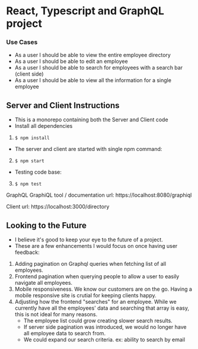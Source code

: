 # React, Typescript and GraphQL project

### Use Cases
* As a user I should be able to view the entire employee directory
* As a user I should be able to edit an employee
* As a user I should be able to search for employees with a search bar (client side)
* As a user I should be able to view all the information for a single employee


## Server and Client Instructions
* This is a monorepo containing both the Server and Client code
* Install all dependencies
1. `$ npm install`

* The server and client are started with single npm command:
2. `$ npm start`

* Testing code base:
3. `$ npm test`

GraphQL GraphiQL tool / documentation url:
https://localhost:8080/graphiql

Client url:
https://localhost:3000/directory


## Looking to the Future
* I believe it's good to keep your eye to the future of a project.
* These are a few enhancements I would focus on once having user feedback:
1. Adding pagination on Graphql queries when fetching list of all employees.
2. Frontend pagination when querying people to allow a user to easily navigate all employees.
3. Mobile responsiveness. We know our customers are on the go. Having a mobile responsive site is crutial for keeping clients happy.
4. Adjusting how the frontend "searches" for an employee. While we currently have all the employees' data and searching that array is easy, this is not ideal for many reasons.
    * The employee list could grow creating slower search results.
    * If server side pagination was introduced, we would no longer have all employee data to search from.
    * We could expand our search criteria. ex: ability to search by email
